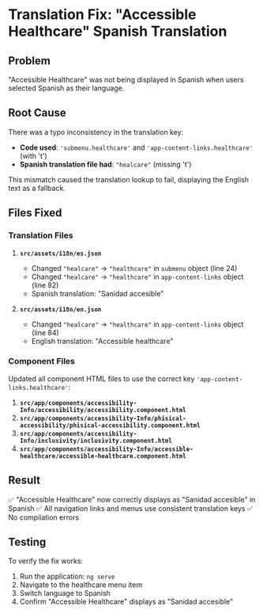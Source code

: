 # Translation Fix: "Accessible Healthcare" Spanish Translation

## Problem
"Accessible Healthcare" was not being displayed in Spanish when users selected Spanish as their language.

## Root Cause
There was a typo inconsistency in the translation key:
- **Code used**: `'submenu.healthcare'` and `'app-content-links.healthcare'` (with 't')
- **Spanish translation file had**: `"healcare"` (missing 't')

This mismatch caused the translation lookup to fail, displaying the English text as a fallback.

## Files Fixed

### Translation Files
1. **`src/assets/i18n/es.json`**
   - Changed `"healcare"` → `"healthcare"` in `submenu` object (line 24)
   - Changed `"healcare"` → `"healthcare"` in `app-content-links` object (line 82)
   - Spanish translation: "Sanidad accesible"

2. **`src/assets/i18n/en.json`**
   - Changed `"healcare"` → `"healthcare"` in `app-content-links` object (line 84)
   - English translation: "Accessible healthcare"

### Component Files
Updated all component HTML files to use the correct key `'app-content-links.healthcare'`:

1. **`src/app/components/accessibility-Info/accessibility/accessibility.component.html`**
2. **`src/app/components/accessibility-Info/phisical-accessibility/phisical-accessibility.component.html`**
3. **`src/app/components/accessibility-Info/inclusivity/inclusivity.component.html`**
4. **`src/app/components/accessibility-Info/accessible-healthcare/accessible-healthcare.component.html`**

## Result
✅ "Accessible Healthcare" now correctly displays as "Sanidad accesible" in Spanish
✅ All navigation links and menus use consistent translation keys
✅ No compilation errors

## Testing
To verify the fix works:
1. Run the application: `ng serve`
2. Navigate to the healthcare menu item
3. Switch language to Spanish
4. Confirm "Accessible Healthcare" displays as "Sanidad accesible"

